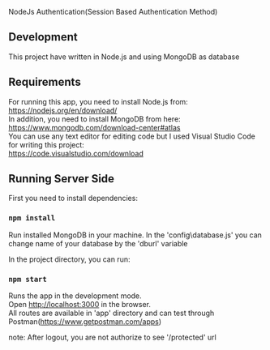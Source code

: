 NodeJs Authentication(Session Based Authentication Method)

## Development

This project have written in Node.js and using MongoDB as database <br>

## Requirements

For running this app, you need to install Node.js from: https://nodejs.org/en/download/ <br>
In addition, you need to install MongoDB from here: https://www.mongodb.com/download-center#atlas <br>
You can use any text editor for editing code but I used Visual Studio Code for writing this project: <br>
 https://code.visualstudio.com/download

## Running Server Side

First you need to install dependencies:

### `npm install`

Run installed MongoDB in your machine.
In the 'config\database.js' you can change name of your database by the 'dburl' variable

In the project directory, you can run:

### `npm start`

Runs the app in the development mode.<br>
Open [http://localhost:3000](http://localhost:3000) in the browser.<br>
All routes are available in 'app' directory and can test through Postman(https://www.getpostman.com/apps)

note: After logout, you are not authorize to see '/protected' url 

